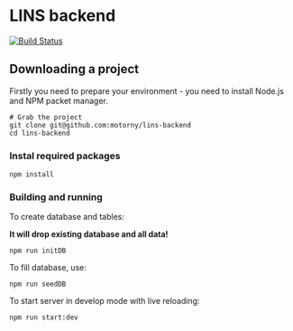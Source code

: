# LINS backend

[![Build Status](https://travis-ci.org/motorny/lins-backend.svg?branch=master)](https://travis-ci.org/motorny/lins-backend)

## Downloading a project
Firstly you need to prepare your environment - you need to install Node.js and NPM packet manager.
```
# Grab the project
git clone git@github.com:motorny/lins-backend
cd lins-backend
```

### Instal required packages

```
npm install
```


### Building and running

To create database and tables:

**It will drop existing database and all data!**

```
npm run initDB
```

To fill database, use:
```
npm run seedDB
```

To start server in develop mode with live reloading:
```
npm run start:dev
```

